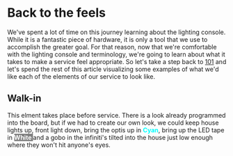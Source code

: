 <!-- TITLE: 302 - How do we "do lights"? -->
<!-- SUBTITLE: "Doing lights" is a term we'll hear around here. What's it mean -->

# Back to the feels
We've spent a lot of time on this journey learning about the lighting console. While it is a fantastic piece of hardware, it is only a tool that we use to accomplish the greater goal. For that reason, now that we're comfortable with the lighting console and terminology, we're going to learn about what it takes to make a service feel appropriate. So let's take a step back to [101](lights/training-pages/101) and let's spend the rest of this article visualizing some examples of what we'd like each of the elements of our service to look like.

## Walk-in
This elment takes place before service. There is a look already programmed into the board, but if we had to create our own look, we could keep house lights up, front light down, bring the optis up in <span style="color: cyan; font-weight:bold">Cyan</span>, bring up the LED tape in <span style="background-color: grey; color: white; font-weight: bold"> White </span> and a gobo in the infiniti's tilted into the house just low enough where they won't hit anyone's eyes.